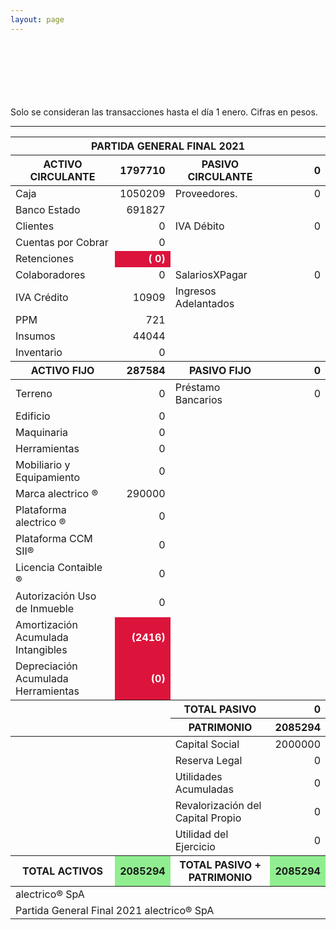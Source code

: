 ```yaml
--- 
layout: page
--- 
```




<br> <br> <br> <br> <br> <br> 
Solo se consideran las transacciones hasta el día 1	enero.
Cifras en pesos.
<table>
<thead> <th colspan='6'> PARTIDA GENERAL FINAL 2021 </th> </thead> 
<thead> <th>  ACTIVO CIRCULANTE </th> <th align='right' > 1797710</th>
<th > PASIVO CIRCULANTE </th> <th align='right' >0</th> </thead>
<tbody>
<tr> <td> Caja </td> <td align='right' >1050209</td> <td> Proveedores. </td> <td align='right' > 0</td> </tr>
<tr> <td> Banco Estado </td> <td align='right'  >691827</td></tr>
<tr> <td> Clientes </td> <td align='right' >0</td> <td >  IVA Débito </td> <td align='right'>0</td> </tr>
<tr> <td> Cuentas por Cobrar </td> <td align='right' >0</td></tr>
<tr> <td> Retenciones </td> <td align='right' style='font-weight:bold; color: white; background-color: crimson'>(  0)</td> </tr> 
<tr> <td> Colaboradores </td> <td align='right' > 0</td> 
<td> SalariosXPagar </td> <td align='right'> 0</td></tr> 
<tr> <td> IVA Crédito </td><td align='right' >10909</td> 
<td> Ingresos Adelantados </td> </tr>
<tr> <td> PPM </td> <td align='right' >721</td></tr> 
<tr> <td> Insumos</td> <td align='right'>44044</td> </tr>
<tr> <td> Inventario </td>
<td align='right'>0</td> </tr>
<thead> <th> ACTIVO FIJO </th> <th align='right'>287584</th> 
<th> PASIVO FIJO </th> <th align='right'>0</th>  </thead> 
<tr> <td> Terreno </td> <td align='right'>0</td> 
<td> Préstamo Bancarios </td> <td align='right'>0</td> </tr>
<tr><td> Edificio </td> <td align='right'>0</td> </tr>
<tr><td> Maquinaria </td> <td align='right'>0</td> <td colspan='2'> </td> </tr>
<tr><td> Herramientas </td> <td align='right'>0</td> <td colspan='2'> </td> </tr>
<tr><td> Mobiliario y Equipamiento </td><td align='right' > 0 </td> <td colspan='2'> </td> </tr>
<tr><td> Marca alectrico ® </td> <td align='right'>290000</td> <td colspan='2'> </td> </tr>
<tr><td> Plataforma alectrico ® </td> <td align='right'>0</td> <td colspan='2'> </td> </tr>
<tr><td> Plataforma CCM SII® </td> <td align='right'>0</td> <td colspan='2'> </td> </tr>
<tr><td> Licencia Contaible ®  </td> <td align='right'>0</td> <td colspan='2'> </td> </tr>
<tr><td> Autorización Uso de Inmueble </td> <td align='right'>0</td> <td colspan='2'> </td> </tr>
<tr><td> Amortización Acumulada Intangibles </td> <td align='right' style='font-weight:bold; color: white; background-color: crimson'>(2416)</td> <td colspan='2'> </td> </tr>
<tr><td> Depreciación Acumulada Herramientas </td> <td align='right' style='font-weight:bold; color: white; background-color: crimson'>(0)</td><td colspan='2'> </td> </tr>
<thead> <td> </td> <td> </td> <th> TOTAL PASIVO </th> <th align='right'> 0</th></thead>
<thead> <td> </td> <td> </td> <th> PATRIMONIO </th> <th align='right'>2085294</th> </thead><tr> <td colspan='2'></td> <td> Capital Social </td><td align='right'> 2000000</td> </tr>
<tr> <td colspan='2'></td> <td> Reserva Legal </td> <td align='right' >0</td> </tr>
<tr> <td colspan='2'></td> <td> Utilidades Acumuladas </td> <td align='right' >0</td> </tr>
<tr> <td colspan='2'></td> <td> Revalorización del Capital Propio </td> <td align='right' >0</td> </tr>
<tr> <td colspan='2'></td> <td> Utilidad del Ejercicio </td><td align='right'>0</td> </tr>
<thead><th>TOTAL ACTIVOS</th><th style='background-color: lightgreen'>2085294</th><th>TOTAL PASIVO + PATRIMONIO</th><th style='background-color: lightgreen'>2085294</th></thead>
<tr><td colspan='8'> alectrico® SpA </td> </tr>
<tr><td colspan='8'> Partida General Final 2021 alectrico® SpA</td></tr>
<tr> <hr> </tr>
</tbody>
</table>
